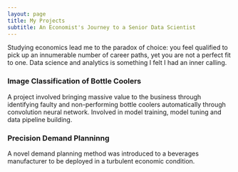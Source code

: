 ```yaml
---
layout: page
title: My Projects
subtitle: An Economist's Journey to a Senior Data Scientist
---
```


Studying economics lead me to the paradox of choice: you feel qualified to pick up an innumerable number of career paths, yet you are not a perfect fit to one. Data science and analytics is something I felt I had an inner calling. 

### Image Classification of Bottle Coolers

A project involved bringing massive value to the business through identifying faulty and non-performing bottle coolers automatically through convolution neural network. Involved in model training, model tuning and data pipeline building. 

### Precision Demand Planninng

A novel demand planning method was introduced to a beverages manufacturer to be deployed in a turbulent economic condition. 
